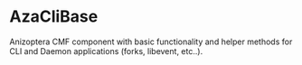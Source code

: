 AzaCliBase
==========

Anizoptera CMF component with basic functionality and helper methods for CLI and Daemon applications (forks, libevent, etc..).